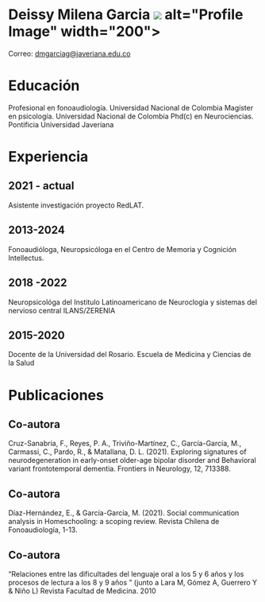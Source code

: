# Deissy Milena Garcia ![](https://thumbs.dreamstime.com/b/user-profile-my-account-avatar-login-icon-woman-female-face-smile-symbol-flat-vector-human-lady-person-member-sign-186506698.jpg) alt="Profile Image" width="200"> 
Correo: dmgarciag@javeriana.edu.co 
# Educación
Profesional en fonoaudiología. Universidad Nacional de Colombia
Magíster en psicología. Universidad Nacional de Colombia
Phd(c) en Neurociencias. Pontificia Universidad Javeriana
# Experiencia
## 2021 - actual
Asistente investigación proyecto RedLAT.
## 2013-2024
Fonoaudióloga, Neuropsicóloga en el Centro de Memoria y Cognición Intellectus. 
## 2018 -2022
Neuropsicológa del Institulo Latinoamericano de Neuroclogia y sistemas del nervioso central ILANS/ZERENIA
## 2015-2020
Docente de la Universidad del Rosario. Escuela de Medicina y Ciencias de la Salud
# Publicaciones
## Co-autora
Cruz-Sanabria, F., Reyes, P. A., Triviño-Martínez, C., García-García, M., Carmassi, C., Pardo, R., & Matallana, D. L. (2021). Exploring signatures of neurodegeneration in early-onset older-age bipolar disorder and Behavioral variant frontotemporal dementia. Frontiers in Neurology, 12, 713388.
## Co-autora
Díaz-Hernández, E., & García-García, M. (2021). Social communication analysis in Homeschooling: a scoping review. Revista Chilena de Fonoaudiología, 1-13.
## Co-autora
“Relaciones entre las dificultades del lenguaje oral a los 5 y 6 años y los procesos de lectura a los 8 y 9 años ” (junto a Lara M, Gómez A, Guerrero Y & Niño L) Revista Facultad de Medicina. 2010
